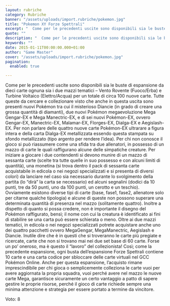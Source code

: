 ```yaml
---
layout: rubriche
category: Rubriche
banner: "/assets/uploads/import.rubriche/pokemon.jpg"
title: "Pokemon XY Forze Spettrali"
excerpt: "  Come per le precedenti uscite sono disponibili sia le buste di espansione da dieci carte ognuna sia i due mazzi tematici – Vento Rovente (Fuoco/Erba) e Turbine Voltaico (Elettro/Acqua) per un totale di circa 100 nuove carte. Tutte queste da cercare e collezionare visto che anche in questa uscita sono presenti nuovi Pokémon tra [&hellip"
quote: ""
description: "  Come per le precedenti uscite sono disponibili sia le buste di espansione da dieci carte ognuna sia i due mazzi tematici – Vento Rovente (Fuoco/Erba) e Turbine Voltaico (Elettro/Acqua) per un totale di circa 100 nuove carte. Tutte queste da cercare e collezionare visto che anche in questa uscita sono presenti nuovi Pokémon tra [&hellip"
keywords: ""
date: 2015-01-11T00:00:00.000+01:00
author: "Game Master"
cover: "/assets/uploads/import.rubriche/pokemon.jpg"
pagination:
  enabled: true

---
```


[](https://hotmc.com/wp-content/uploads/2015/01/pokemon.jpg)

Come per le precedenti uscite sono disponibili sia le buste di espansione da dieci carte ognuna sia i due mazzi tematici – Vento Rovente (Fuoco/Erba) e Turbine Voltaico (Elettro/Acqua) per un totale di circa 100 nuove carte. Tutte queste da cercare e collezionare visto che anche in questa uscita sono presenti nuovi Pokémon tra cui il misterioso Diancie (in grado di creare una grossa quantità di diamanti), due nuovi Pokémon megaevoluzione Mega Gengar-EX e Mega Manectric-EX, e di sei nuovi Pokémon-EX, ovvero Gengar-EX, Manectric-EX, Malamar-EX, Florges-EX, Dialga-EX e Aegislash-EX. Per non parlare delle quattro nuove carte Pokémon-EX ultrarare a figura intera e della carta Dialga-EX metallizzata essendo questa stampata su sfondo metallizzato (tipo argento per rendere l’idea). Per chi non conosce il gioco si può riassumere come una sfida tra due allenatori, in possesso di un mazzo di carte le quali raffigurano alcune delle simpatiche creature. Per iniziare a giocare i due contendenti si devono munire di un mazzo di sessanta carte (scelte tra tutte quelle in suo possesso e con alcuni limiti di quantità), una monetina (si trova dentro il pack di sessanta carte acquistabile in edicola o nei negozi specializzati e si presenta di diversi colori) da lanciare nel caso sia necessario durante lo svolgimento della partita (lo “dirà” la carta se necessario) ed alcuni segnalini (dodici da 10 punti, tre da 50 punti, uno da 100 punti, un cerotto e un teschio). Ovviamente esistono diverse tipi di carte (base, fase1, fase2, allenatore solo per citarne qualche tipologia) e alcune di queste non possono superare una determinata quantità di presenza nel mazzo (solitamente quattro). Inoltre a dispetto di quanto si possa credere, non è importante il disegno del Pokémon raffigurato, bensì; il nome con cui la creatura è identificato ai fini di stabilire se una carta può essere schierata o meno. Oltre ai due mazzi tematici, in edicola o nei negozi specializzati potrete acquistare anche uno dei quattro pacchetti ovvero MegaGengar, MegaManectric, Aegislash e Diancie. Inutile dire che è in questi che si troveranno le carte più pregiate e ricercate, carte che non si trovano mai nei due set base di 60 carte. Forse un po’ oneroso, ma è questo il “lavoro” del collezionista! Così; come la precedente espansione, ogni busta dell’espansione Forze Spettrali contiene 10 carte e una carta codice per sbloccare delle carte virtuali nel GCC Pokémon Online. Anche per questa espansione, l’acquisto rimane imprescindibile per chi gioca o semplicemente colleziona le carte vuoi per avere aggiornata la propria squadra, vuoi perché avere nel mazzo le nuove carte Mega, garantisce sicuramente un certo vantaggio a patto di sapere gestire le proprie risorse, perché il gioco di carte richiede sempre una minima attenzione e strategia per essere portato a termine da vincitore. 

Voto: 8